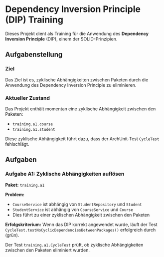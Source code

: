 # Dependency Inversion Principle (DIP) Training

Dieses Projekt dient als Training für die Anwendung des **Dependency Inversion Principle** (DIP), einem der SOLID-Prinzipien.

## Aufgabenstellung

### Ziel
Das Ziel ist es, zyklische Abhängigkeiten zwischen Paketen durch die Anwendung des Dependency Inversion Principle zu eliminieren.

### Aktueller Zustand
Das Projekt enthält momentan eine zyklische Abhängigkeit zwischen den Paketen:
- `training.a1.course` 
- `training.a1.student`

Diese zyklische Abhängigkeit führt dazu, dass der ArchUnit-Test `CycleTest` fehlschlägt.

## Aufgaben

### Aufgabe A1: Zyklische Abhängigkeiten auflösen
**Paket:** `training.a1`

**Problem:** 
- `CourseService` ist abhängig von `StudentRepository` und `Student`
- `StudentService` ist abhängig von `CourseService` und `Course`
- Dies führt zu einer zyklischen Abhängigkeit zwischen den Paketen

**Erfolgskriterium:**
Wenn das DIP korrekt angewendet wurde, läuft der Test `CycleTest.testNoCyclicDependenciesBetweenPackages()` erfolgreich durch (grün).

Der Test `training.a1.CycleTest` prüft, ob zyklische Abhängigkeiten zwischen den Paketen eliminiert wurden.
